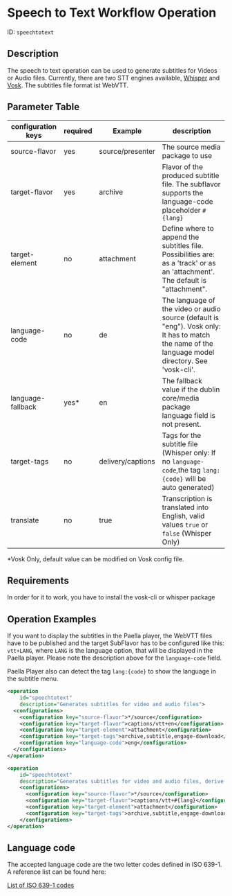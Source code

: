 Speech to Text Workflow Operation
==============================

ID: `speechtotext`

Description
-----------

The speech to text operation can be used to generate subtitles for Videos or Audio files. Currently, there are two STT
engines available, [Whisper](../configuration/transcription.modules/whisper.md) and 
[Vosk](../configuration/transcription.modules/vosk.md). The subtitles file format ist WebVTT.


Parameter Table
---------------

| configuration keys | required | Example           | description                                                                                                                                        |
|--------------------|----------|-------------------|----------------------------------------------------------------------------------------------------------------------------------------------------|
| source-flavor      | yes      | source/presenter  | The source media package to use                                                                                                                    |
| target-flavor      | yes      | archive           | Flavor of the produced subtitle file. The subflavor supports the language-code placeholder `#{lang}`                                               |
| target-element     | no       | attachment        | Define where to append the subtitles file. Possibilities are: as a 'track' or as an 'attachment'. The default is "attachment".                     |
| language-code      | no       | de                | The language of the video or audio source (default is "eng"). Vosk only: It has to match the name of the language model directory. See 'vosk-cli'. |
| language-fallback  | yes*     | en                | The fallback value if the dublin core/media package language field is not present.                                                                 |
| target-tags        | no       | delivery/captions | Tags for the subtitle file (Whisper only: If no `language-code`,the tag `lang:{code}` will be auto generated)                                      |
 | translate          | no       | true              | Transcription is translated into English, valid values `true` or `false` (Whisper Only)                                                            |

 *Vosk Only, default value can be modified on Vosk config file.

Requirements
------------

In order for it to work, you have to install the vosk-cli or whisper package


Operation Examples
------------------

If you want to display the subtitles in the Paella player, the WebVTT files have to be published and
the target SubFlavor has to be configured like this: `vtt+LANG`, where `LANG` is
the language option, that will be displayed in the Paella player. Please note the description above
for the `language-code` field.

Paella Player also can detect the tag `lang:{code}` to show the language in the subtitle menu.

```XML
<operation
    id="speechtotext"
    description="Generates subtitles for video and audio files">
  <configurations>
    <configuration key="source-flavor">*/source</configuration>
    <configuration key="target-flavor">captions/vtt+en</configuration>
    <configuration key="target-element">attachment</configuration>
    <configuration key="target-tags">archive,subtitle,engage-download</configuration>
    <configuration key="language-code">eng</configuration>
  </configurations>
</operation>
```

```XML
<operation
    id="speechtotext"
    description="Generates subtitles for video and audio files, derive language-code from metadata">
    <configurations>
      <configuration key="source-flavor">*/source</configuration>
      <configuration key="target-flavor">captions/vtt+#{lang}</configuration>
      <configuration key="target-element">attachment</configuration>
      <configuration key="target-tags">archive,subtitle,engage-download</configuration>
    </configurations>
</operation>
```

Language code
-------------------------

The accepted language code are the two letter codes defined in ISO 639-1. A reference list can be found here:

[List of ISO 639-1 codes](https://en.wikipedia.org/wiki/List_of_ISO_639-1_codes)